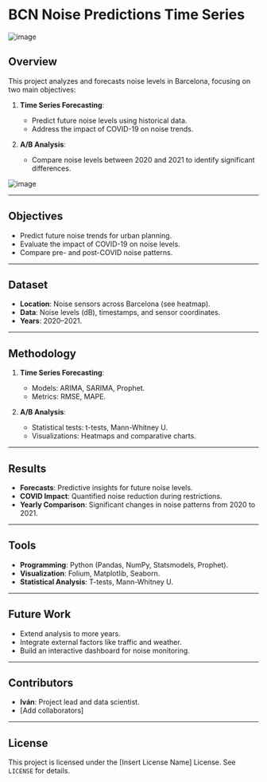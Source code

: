 # BCN Noise Predictions Time Series
![image](https://github.com/user-attachments/assets/b833be16-b936-4133-a35f-fc082f52df1f)

## Overview

This project analyzes and forecasts noise levels in Barcelona, focusing on two main objectives:

1. **Time Series Forecasting**:
   - Predict future noise levels using historical data.
   - Address the impact of COVID-19 on noise trends.

2. **A/B Analysis**:
   - Compare noise levels between 2020 and 2021 to identify significant differences.
     
![image](https://github.com/user-attachments/assets/04ee981e-12fb-43d1-bf0e-3c022533b3c4)

---

## Objectives

- Predict future noise trends for urban planning.
- Evaluate the impact of COVID-19 on noise levels.
- Compare pre- and post-COVID noise patterns.

---

## Dataset

- **Location**: Noise sensors across Barcelona (see heatmap).
- **Data**: Noise levels (dB), timestamps, and sensor coordinates.
- **Years**: 2020–2021.

---

## Methodology

1. **Time Series Forecasting**:
   - Models: ARIMA, SARIMA, Prophet.
   - Metrics: RMSE, MAPE.

2. **A/B Analysis**:
   - Statistical tests: t-tests, Mann-Whitney U.
   - Visualizations: Heatmaps and comparative charts.

---

## Results

- **Forecasts**: Predictive insights for future noise levels.
- **COVID Impact**: Quantified noise reduction during restrictions.
- **Yearly Comparison**: Significant changes in noise patterns from 2020 to 2021.

---

## Tools

- **Programming**: Python (Pandas, NumPy, Statsmodels, Prophet).
- **Visualization**: Folium, Matplotlib, Seaborn.
- **Statistical Analysis**: T-tests, Mann-Whitney U.

---

## Future Work

- Extend analysis to more years.
- Integrate external factors like traffic and weather.
- Build an interactive dashboard for noise monitoring.

---

## Contributors

- **Iván**: Project lead and data scientist.
- [Add collaborators]

---

## License

This project is licensed under the [Insert License Name] License. See `LICENSE` for details.
